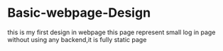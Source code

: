 # Basic-webpage-Design
this is my first design in webpage
this page represent small log in page without using any backend,it is fully static page
